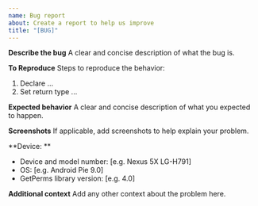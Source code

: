 ```yaml
---
name: Bug report
about: Create a report to help us improve
title: "[BUG]"
---
```


**Describe the bug**
A clear and concise description of what the bug is.

**To Reproduce**
Steps to reproduce the behavior:
1. Declare ...
2. Set return type ...

**Expected behavior**
A clear and concise description of what you expected to happen.

**Screenshots**
If applicable, add screenshots to help explain your problem.

**Device: **
 - Device and model number: [e.g. Nexus 5X LG-H791]
 - OS: [e.g. Android Pie 9.0]
 - GetPerms library version: [e.g. 4.0]

**Additional context**
Add any other context about the problem here.
